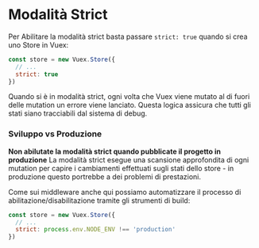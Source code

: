 # Modalità Strict

Per Abilitare la modalità strict basta passare `strict: true` quando si crea uno Store in Vuex:

``` js
const store = new Vuex.Store({
  // ...
  strict: true
})
```

Quando si è in modalità strict, ogni volta che Vuex viene mutato al di fuori delle mutation un errore viene lanciato. Questa logica assicura che tutti gli stati siano tracciabili dal sistema di debug.

### Sviluppo vs Produzione

**Non abilutate la modalità strict quando pubblicate il progetto in produzione** La modalità strict esegue una scansione approfondita di ogni mutation per capire i cambiamenti effettuati sugli stati dello store - in produzione questo portrebbe a dei problemi di prestazioni.

Come sui middleware anche qui possiamo automatizzare il processo di abilitazione/disabilitazione tramite gli strumenti di build:

``` js
const store = new Vuex.Store({
  // ...
  strict: process.env.NODE_ENV !== 'production'
})
```
